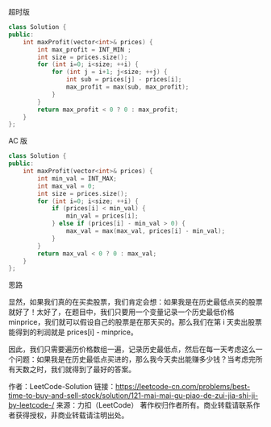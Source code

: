 超时版

```c++
class Solution {
public:
    int maxProfit(vector<int>& prices) {
        int max_profit = INT_MIN ;
        int size = prices.size();
        for (int i=0; i<size; ++i) {
            for (int j = i+1; j<size; ++j) {
                int sub = prices[j] - prices[i];
                max_profit = max(sub, max_profit);
            }
        }
        return max_profit < 0 ? 0 : max_profit;
    }
};
```

AC 版

```c++
class Solution {
public:
    int maxProfit(vector<int>& prices) {
        int min_val = INT_MAX;
        int max_val = 0;
        int size = prices.size();
        for (int i=0; i<size; ++i) {
            if (prices[i] < min_val) {
                min_val = prices[i];
            } else if (prices[i] - min_val > 0) {
                max_val = max(max_val, prices[i] - min_val);
            }
        }
        return max_val < 0 ? 0 : max_val;
    }
};
```

思路

显然，如果我们真的在买卖股票，我们肯定会想：如果我是在历史最低点买的股票就好了！太好了，在题目中，我们只要用一个变量记录一个历史最低价格 minprice，我们就可以假设自己的股票是在那天买的。那么我们在第 i 天卖出股票能得到的利润就是 prices[i] - minprice。

因此，我们只需要遍历价格数组一遍，记录历史最低点，然后在每一天考虑这么一个问题：如果我是在历史最低点买进的，那么我今天卖出能赚多少钱？当考虑完所有天数之时，我们就得到了最好的答案。

作者：LeetCode-Solution
链接：https://leetcode-cn.com/problems/best-time-to-buy-and-sell-stock/solution/121-mai-mai-gu-piao-de-zui-jia-shi-ji-by-leetcode-/
来源：力扣（LeetCode）
著作权归作者所有。商业转载请联系作者获得授权，非商业转载请注明出处。

